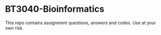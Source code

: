 # BT3040-Bioinformatics

This repo contains assignemnt questions, answers and codes. Use at your own risk.
